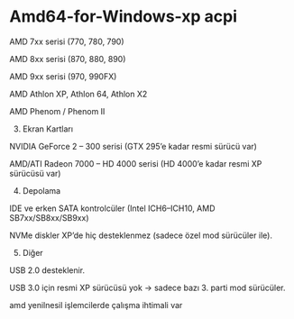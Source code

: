 # Amd64-for-Windows-xp acpi
AMD 7xx serisi (770, 780, 790)

AMD 8xx serisi (870, 880, 890)

AMD 9xx serisi (970, 990FX)

AMD Athlon XP, Athlon 64, Athlon X2

AMD Phenom / Phenom II

3. Ekran Kartları

NVIDIA GeForce 2 – 300 serisi (GTX 295’e kadar resmi sürücü var)

AMD/ATI Radeon 7000 – HD 4000 serisi (HD 4000’e kadar resmi XP sürücüsü var)



4. Depolama

IDE ve erken SATA kontrolcüler (Intel ICH6–ICH10, AMD SB7xx/SB8xx/SB9xx)

NVMe diskler XP’de hiç desteklenmez (sadece özel mod sürücüler ile).



5. Diğer

USB 2.0 desteklenir.

USB 3.0 için resmi XP sürücüsü yok → sadece bazı 3. parti mod sürücüler.

amd yenilnesil işlemcilerde çalışma ihtimali var 
